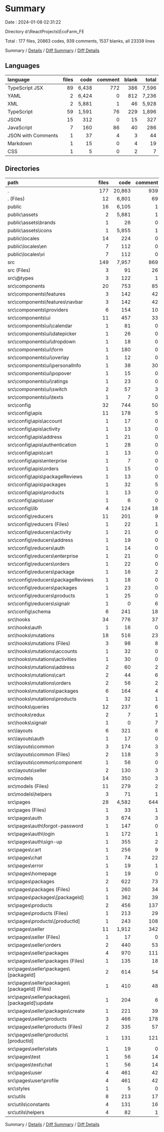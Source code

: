 # Summary

Date : 2024-01-08 02:31:22

Directory d:\\ReactProjects\\EcoFarm_FE

Total : 177 files,  20863 codes, 939 comments, 1537 blanks, all 23339 lines

Summary / [Details](details.md) / [Diff Summary](diff.md) / [Diff Details](diff-details.md)

## Languages
| language | files | code | comment | blank | total |
| :--- | ---: | ---: | ---: | ---: | ---: |
| TypeScript JSX | 89 | 6,438 | 772 | 386 | 7,596 |
| YAML | 2 | 6,424 | 0 | 812 | 7,236 |
| XML | 2 | 5,881 | 1 | 46 | 5,928 |
| TypeScript | 59 | 1,591 | 76 | 229 | 1,896 |
| JSON | 15 | 312 | 0 | 15 | 327 |
| JavaScript | 7 | 160 | 86 | 40 | 286 |
| JSON with Comments | 1 | 37 | 4 | 3 | 44 |
| Markdown | 1 | 15 | 0 | 4 | 19 |
| CSS | 1 | 5 | 0 | 2 | 7 |

## Directories
| path | files | code | comment | blank | total |
| :--- | ---: | ---: | ---: | ---: | ---: |
| . | 177 | 20,863 | 939 | 1,537 | 23,339 |
| . (Files) | 12 | 6,801 | 69 | 858 | 7,728 |
| public | 16 | 6,105 | 1 | 60 | 6,166 |
| public\\assets | 2 | 5,881 | 1 | 46 | 5,928 |
| public\\assets\\brands | 1 | 26 | 0 | 1 | 27 |
| public\\assets\\icons | 1 | 5,855 | 1 | 45 | 5,901 |
| public\\locales | 14 | 224 | 0 | 14 | 238 |
| public\\locales\\en | 7 | 112 | 0 | 7 | 119 |
| public\\locales\\vi | 7 | 112 | 0 | 7 | 119 |
| src | 149 | 7,957 | 869 | 619 | 9,445 |
| src (Files) | 3 | 91 | 26 | 13 | 130 |
| src\\@types | 3 | 122 | 1 | 4 | 127 |
| src\\components | 20 | 753 | 85 | 66 | 904 |
| src\\components\\features | 3 | 142 | 42 | 6 | 190 |
| src\\components\\features\\navbar | 3 | 142 | 42 | 6 | 190 |
| src\\components\\providers | 6 | 154 | 10 | 14 | 178 |
| src\\components\\ui | 11 | 457 | 33 | 46 | 536 |
| src\\components\\ui\\calendar | 1 | 81 | 0 | 4 | 85 |
| src\\components\\ui\\datepicker | 1 | 26 | 0 | 3 | 29 |
| src\\components\\ui\\dropdown | 1 | 18 | 0 | 3 | 21 |
| src\\components\\ui\\form | 1 | 180 | 0 | 14 | 194 |
| src\\components\\ui\\overlay | 1 | 12 | 0 | 2 | 14 |
| src\\components\\ui\\personalInfo | 1 | 38 | 30 | 5 | 73 |
| src\\components\\ui\\popover | 1 | 15 | 0 | 3 | 18 |
| src\\components\\ui\\ratings | 1 | 23 | 0 | 2 | 25 |
| src\\components\\ui\\switch | 2 | 57 | 3 | 8 | 68 |
| src\\components\\ui\\texts | 1 | 7 | 0 | 2 | 9 |
| src\\config | 32 | 744 | 50 | 130 | 924 |
| src\\config\\apis | 11 | 178 | 5 | 41 | 224 |
| src\\config\\apis\\account | 1 | 17 | 0 | 4 | 21 |
| src\\config\\apis\\activity | 1 | 13 | 0 | 2 | 15 |
| src\\config\\apis\\address | 1 | 21 | 0 | 4 | 25 |
| src\\config\\apis\\authentication | 1 | 28 | 0 | 5 | 33 |
| src\\config\\apis\\cart | 1 | 13 | 0 | 3 | 16 |
| src\\config\\apis\\enterprise | 1 | 7 | 0 | 1 | 8 |
| src\\config\\apis\\orders | 1 | 15 | 0 | 3 | 18 |
| src\\config\\apis\\packageReviews | 1 | 13 | 0 | 2 | 15 |
| src\\config\\apis\\packages | 1 | 32 | 5 | 12 | 49 |
| src\\config\\apis\\products | 1 | 13 | 0 | 2 | 15 |
| src\\config\\apis\\user | 1 | 6 | 0 | 3 | 9 |
| src\\config\\lib | 4 | 124 | 18 | 22 | 164 |
| src\\config\\reducers | 11 | 201 | 9 | 40 | 250 |
| src\\config\\reducers (Files) | 1 | 22 | 1 | 3 | 26 |
| src\\config\\reducers\\activity | 1 | 21 | 0 | 4 | 25 |
| src\\config\\reducers\\address | 1 | 19 | 0 | 4 | 23 |
| src\\config\\reducers\\auth | 1 | 14 | 0 | 4 | 18 |
| src\\config\\reducers\\enterprise | 1 | 21 | 0 | 4 | 25 |
| src\\config\\reducers\\orders | 1 | 22 | 0 | 4 | 26 |
| src\\config\\reducers\\package | 1 | 16 | 2 | 4 | 22 |
| src\\config\\reducers\\packageReviews | 1 | 18 | 0 | 3 | 21 |
| src\\config\\reducers\\packages | 1 | 23 | 0 | 4 | 27 |
| src\\config\\reducers\\products | 1 | 25 | 0 | 4 | 29 |
| src\\config\\reducers\\signalr | 1 | 0 | 6 | 2 | 8 |
| src\\config\\schema | 6 | 241 | 18 | 27 | 286 |
| src\\hooks | 34 | 776 | 37 | 84 | 897 |
| src\\hooks\\auth | 1 | 16 | 0 | 4 | 20 |
| src\\hooks\\mutations | 18 | 516 | 23 | 27 | 566 |
| src\\hooks\\mutations (Files) | 3 | 98 | 8 | 9 | 115 |
| src\\hooks\\mutations\\accounts | 1 | 32 | 0 | 1 | 33 |
| src\\hooks\\mutations\\activities | 1 | 30 | 0 | 1 | 31 |
| src\\hooks\\mutations\\address | 2 | 60 | 2 | 2 | 64 |
| src\\hooks\\mutations\\cart | 2 | 44 | 6 | 4 | 54 |
| src\\hooks\\mutations\\orders | 2 | 56 | 2 | 3 | 61 |
| src\\hooks\\mutations\\packages | 6 | 164 | 4 | 6 | 174 |
| src\\hooks\\mutations\\products | 1 | 32 | 1 | 1 | 34 |
| src\\hooks\\queries | 12 | 237 | 6 | 46 | 289 |
| src\\hooks\\redux | 2 | 7 | 1 | 4 | 12 |
| src\\hooks\\signalr | 1 | 0 | 7 | 3 | 10 |
| src\\layouts | 6 | 321 | 6 | 18 | 345 |
| src\\layouts\\auth | 1 | 17 | 0 | 2 | 19 |
| src\\layouts\\common | 3 | 174 | 3 | 8 | 185 |
| src\\layouts\\common (Files) | 2 | 118 | 3 | 6 | 127 |
| src\\layouts\\common\\component | 1 | 56 | 0 | 2 | 58 |
| src\\layouts\\seller | 2 | 130 | 3 | 8 | 141 |
| src\\models | 14 | 350 | 3 | 50 | 403 |
| src\\models (Files) | 11 | 279 | 2 | 41 | 322 |
| src\\models\\helpers | 3 | 71 | 1 | 9 | 81 |
| src\\pages | 28 | 4,582 | 644 | 215 | 5,441 |
| src\\pages (Files) | 1 | 33 | 1 | 5 | 39 |
| src\\pages\\auth | 3 | 674 | 3 | 32 | 709 |
| src\\pages\\auth\\forgot-password | 1 | 147 | 0 | 10 | 157 |
| src\\pages\\auth\\login | 1 | 172 | 1 | 7 | 180 |
| src\\pages\\auth\\sign-up | 1 | 355 | 2 | 15 | 372 |
| src\\pages\\cart | 1 | 256 | 9 | 8 | 273 |
| src\\pages\\chat | 1 | 74 | 22 | 6 | 102 |
| src\\pages\\error | 1 | 19 | 1 | 2 | 22 |
| src\\pages\\homepage | 1 | 19 | 0 | 6 | 25 |
| src\\pages\\packages | 2 | 622 | 73 | 22 | 717 |
| src\\pages\\packages (Files) | 1 | 260 | 34 | 10 | 304 |
| src\\pages\\packages\\[packageId] | 1 | 362 | 39 | 12 | 413 |
| src\\pages\\products | 2 | 456 | 137 | 16 | 609 |
| src\\pages\\products (Files) | 1 | 213 | 29 | 7 | 249 |
| src\\pages\\products\\[productId] | 1 | 243 | 108 | 9 | 360 |
| src\\pages\\seller | 11 | 1,912 | 342 | 95 | 2,349 |
| src\\pages\\seller (Files) | 1 | 17 | 0 | 3 | 20 |
| src\\pages\\seller\\orders | 2 | 440 | 53 | 21 | 514 |
| src\\pages\\seller\\packages | 4 | 970 | 111 | 41 | 1,122 |
| src\\pages\\seller\\packages (Files) | 1 | 135 | 18 | 9 | 162 |
| src\\pages\\seller\\packages\\[packageId] | 2 | 614 | 54 | 27 | 695 |
| src\\pages\\seller\\packages\\[packageId] (Files) | 1 | 410 | 48 | 19 | 477 |
| src\\pages\\seller\\packages\\[packageId]\\update | 1 | 204 | 6 | 8 | 218 |
| src\\pages\\seller\\packages\\create | 1 | 221 | 39 | 5 | 265 |
| src\\pages\\seller\\products | 3 | 466 | 178 | 26 | 670 |
| src\\pages\\seller\\products (Files) | 2 | 335 | 57 | 18 | 410 |
| src\\pages\\seller\\products\\[productId] | 1 | 131 | 121 | 8 | 260 |
| src\\pages\\seller\\stats | 1 | 19 | 0 | 4 | 23 |
| src\\pages\\test | 1 | 56 | 14 | 2 | 72 |
| src\\pages\\test\\chat | 1 | 56 | 14 | 2 | 72 |
| src\\pages\\user | 4 | 461 | 42 | 21 | 524 |
| src\\pages\\user\\profile | 4 | 461 | 42 | 21 | 524 |
| src\\styles | 1 | 5 | 0 | 2 | 7 |
| src\\utils | 8 | 213 | 17 | 37 | 267 |
| src\\utils\\constants | 4 | 131 | 16 | 21 | 168 |
| src\\utils\\helpers | 4 | 82 | 1 | 16 | 99 |

Summary / [Details](details.md) / [Diff Summary](diff.md) / [Diff Details](diff-details.md)